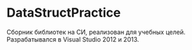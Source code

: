 # DataStructPractice

Сборник библиотек на СИ, реализован для учебных целей. Разрабатывался в Visual Studio 2012 и 2013.
